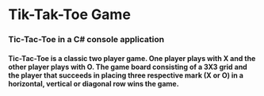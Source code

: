 # Tik-Tak-Toe Game

<h3>Tic-Tac-Toe in a C# console application </h4>

<h4>Tic-Tac-Toe is a classic two player game. One player plays with X and the other player plays with O. The game board consisting of a 3X3 grid and the player that succeeds in placing three respective mark (X or O) in a horizontal, vertical or diagonal row wins the game.</h4>
